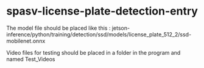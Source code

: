 # spasv-license-plate-detection-entry

The model file should be placed like this : jetson-inference/python/training/detection/ssd/models/license_plate_512_2/ssd-mobilenet.onnx

Video files for testing should be placed in a folder in the program and named Test_Videos
